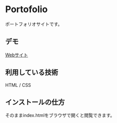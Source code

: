 Portofolio
====

ポートフォリオサイトです。

## デモ
[Webサイト](https://kawakami-portfolio.herokuapp.com/)

## 利用している技術
HTML / CSS 

## インストールの仕方
そのままindex.htmlをブラウザで開くと閲覧できます。
